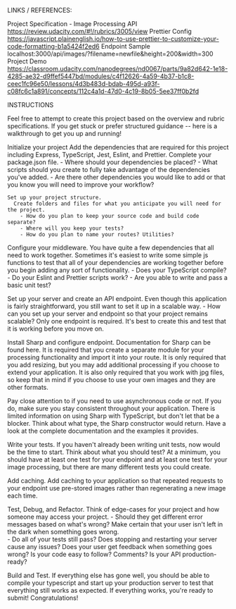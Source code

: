 LINKS / REFERENCES:

  Project Specification - Image Processing API
    https://review.udacity.com/#!/rubrics/3005/view
  Prettier Config
    https://javascript.plainenglish.io/how-to-use-prettier-to-customize-your-code-formatting-b1a5424f2ed6
  Endpoint Sample
    localhost:3000/api/images/?filename=newfile&height=200&width=300
  Project Demo
    https://classroom.udacity.com/nanodegrees/nd0067/parts/9a82d642-1e18-4285-ae32-d9ffef5447bd/modules/c4f12626-4a59-4b37-b1c8-ceec1fc96e50/lessons/4d3b483d-bdab-495d-a93f-c08fc6c1a891/concepts/112c4a1d-47d0-4c19-8b05-5ee37ff0b2fd

INSTRUCTIONS

  Feel free to attempt to create this project based on the overview and rubric specifications. If you get stuck or prefer structured guidance -- here is a walkthrough to get you up and running!

  Initialize your project
    Add the dependencies that are required for this project including Express, TypeScript, Jest, Eslint, and Prettier. Complete your package.json file.
      - Where should your dependencies be placed?
      - What scripts should you create to fully take advantage of the dependencies you've added.
      - Are there other dependencies you would like to add or that you know you will need to improve your workflow?

    Set up your project structure.
      Create folders and files for what you anticipate you will need for the project.
        - How do you plan to keep your source code and build code separate?
        - Where will you keep your tests?
        - How do you plan to name your routes? Utilities?

  Configure your middleware.
    You have quite a few dependencies that all need to work together. Sometimes it's easiest to write some simple js functions to test that all of your dependencies are working together before you begin adding any sort of functionality.
      - Does your TypeScript compile?
      - Do your Eslint and Prettier scripts work?
      - Are you able to write and pass a basic unit test?

  Set up your server and create an API endpoint.
    Even though this application is fairly straightforward, you still want to set it up in a scalable way.
      - How can you set up your server and endpoint so that your project remains scalable?
        Only one endpoint is required. It's best to create this and test that it is working before you move on.


  Install Sharp and configure endpoint.
    Documentation for Sharp can be found here. It is required that you create a separate module for your processing functionality and import it into your route. It is only required that you add resizing, but you may add additional processing if you choose to extend your application. It is also only required that you work with jpg files, so keep that in mind if you choose to use your own images and they are other formats.

  Pay close attention to if you need to use asynchronous code or not.
    If you do, make sure you stay consistent throughout your application. There is limited information on using Sharp with TypeScript, but don't let that be a blocker. Think about what type, the Sharp constructor would return. Have a look at the complete documentation and the examples it provides.

  Write your tests.
    If you haven't already been writing unit tests, now would be the time to start. Think about what you should test? At a minimum, you should have at least one test for your endpoint and at least one test for your image processing, but there are many different tests you could create.

  Add caching.
    Add caching to your application so that repeated requests to your endpoint use pre-stored images rather than regenerating a new image each time.

  Test, Debug, and Refactor.
    Think of edge-cases for your project and how someone may access your project.
      - Should they get different error messages based on what's wrong?
          Make certain that your user isn't left in the dark when something goes wrong.  
      - Do all of your tests still pass?
      Does stopping and restarting your server cause any issues?
      Does your user get feedback when something goes wrong?
      Is your code easy to follow? Comments?
      Is your API production-ready?

  Build and Test.
    If everything else has gone well, you should be able to compile your typescript and start up your production server to test that everything still works as expected. If everything works, you're ready to submit! Congratulations!
